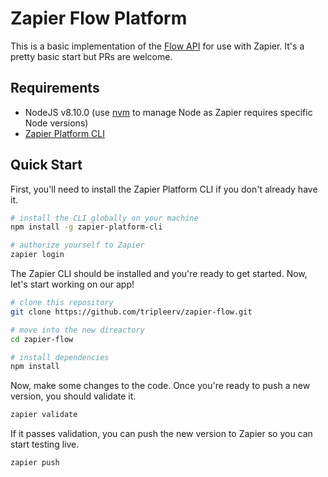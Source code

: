 # Zapier Flow Platform

This is a basic implementation of the [Flow API](https://developer.getflow.com/) for use with Zapier. It's a pretty basic start but PRs are welcome.

## Requirements
- NodeJS v8.10.0 (use [nvm](https://github.com/creationix/nvm) to manage Node as Zapier requires specific Node versions)
- [Zapier Platform CLI](https://github.com/zapier/zapier-platform-cli)

## Quick Start
First, you'll need to install the Zapier Platform CLI if you don't already have it.

```bash
# install the CLI globally on your machine
npm install -g zapier-platform-cli

# authorize yourself to Zapier
zapier login
```

The Zapier CLI should be installed and you're ready to get started. Now, let's start working on our app!
```bash
# clone this repository
git clone https://github.com/tripleerv/zapier-flow.git

# move into the new direactory
cd zapier-flow

# install dependencies
npm install
```

Now, make some changes to the code. Once you're ready to push a new version, you should validate it.

```bash
zapier validate
```

If it passes validation, you can push the new version to Zapier so you can start testing live.

```bash
zapier push
```
